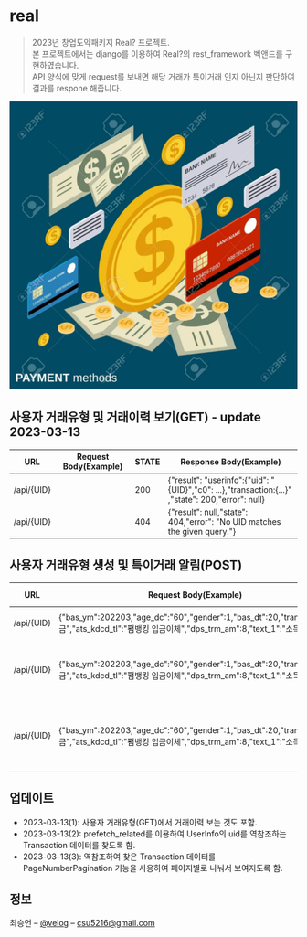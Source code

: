 # real

>2023년 창업도약패키지 Real? 프로젝트. <br>
본 프로젝트에서는 django를 이용하여 Real?의 rest_framework 벡앤드를 구현하였습니다.<br>
API 양식에 맞게 request를 보내면 해당 거래가 특이거래 인지 아닌지 판단하여 결과를 respone 해줍니다.


![nicreal](./png/image.png)<br>


## 사용자 거래유형 및 거래이력 보기(GET) - update 2023-03-13
|URL|Request Body(Example)| STATE                                                                                             |Response Body(Example)|
|------|---|---------------------------------------------------------------------------------------------------|---|
|/api/{UID}||200| {"result": "userinfo":{"uid": "{UID}","c0": ...},"transaction:{...}" ,"state": 200,"error": null} |
|/api/{UID}||404| {"result": null,"state": 404,"error": "No UID matches the given query."}                          |<br>


## 사용자 거래유형 생성 및 특이거래 알림(POST)
|URL|Request Body(Example)|STATE|Response Body(Example)|
|------|---|---|---|
|/api/{UID}|{"bas_ym":202203,"age_dc":"60","gender":1,"bas_dt":20,"tran_md":"입금","ats_kdcd_tl":"펌뱅킹 입금이체","dps_trm_am":8,"text_1":"소득"}|201|{"result": false,"state": 201,"error": null}|
|/api/{UID}|{"bas_ym":202203,"age_dc":"60","gender":1,"bas_dt":20,"tran_md":"입금","ats_kdcd_tl":"펌뱅킹 입금이체","dps_trm_am":8,"text_1":"소득"}|400|{"result": null,"error": {"bas_ym": ["A valid integer is required."]},"state": 400}|<br>
|/api/{UID}|{"bas_ym":202203,"age_dc":"60","gender":1,"bas_dt":20,"tran_md":"입금","ats_kdcd_tl":"펌뱅킹 입금이체","dps_trm_am":8,"text_1":"소득"}|404|{"result": null,"state": 404,"error": "No UID matches the given query."},"state": 404}|<br>


## 업데이트
- 2023-03-13(1): 사용자 거래유형(GET)에서 거래이력 보는 것도 포함.
- 2023-03-13(2): prefetch_related를 이용하여 UserInfo의 uid를 역참조하는 Transaction 데이터를 찾도록 함.
- 2023-03-13(3): 역참조하여 찾은 Transaction 데이터를 PageNumberPagination 기능을 사용하여 페이지별로 나눠서 보여지도록 함.

## 정보

최승언 – [@velog](https://velog.io/@csu5216) – csu5216@gmail.com
